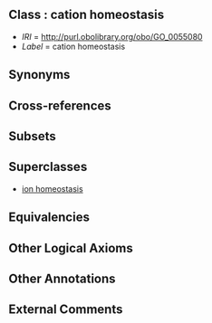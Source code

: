 
## Class : cation homeostasis

 * *IRI* = http://purl.obolibrary.org/obo/GO_0055080
 * *Label* = cation homeostasis

## Synonyms


## Cross-references


## Subsets


## Superclasses

 * [ion homeostasis](../../GO/01/GO_0050801.md)

## Equivalencies


## Other Logical Axioms


## Other Annotations


## External Comments

